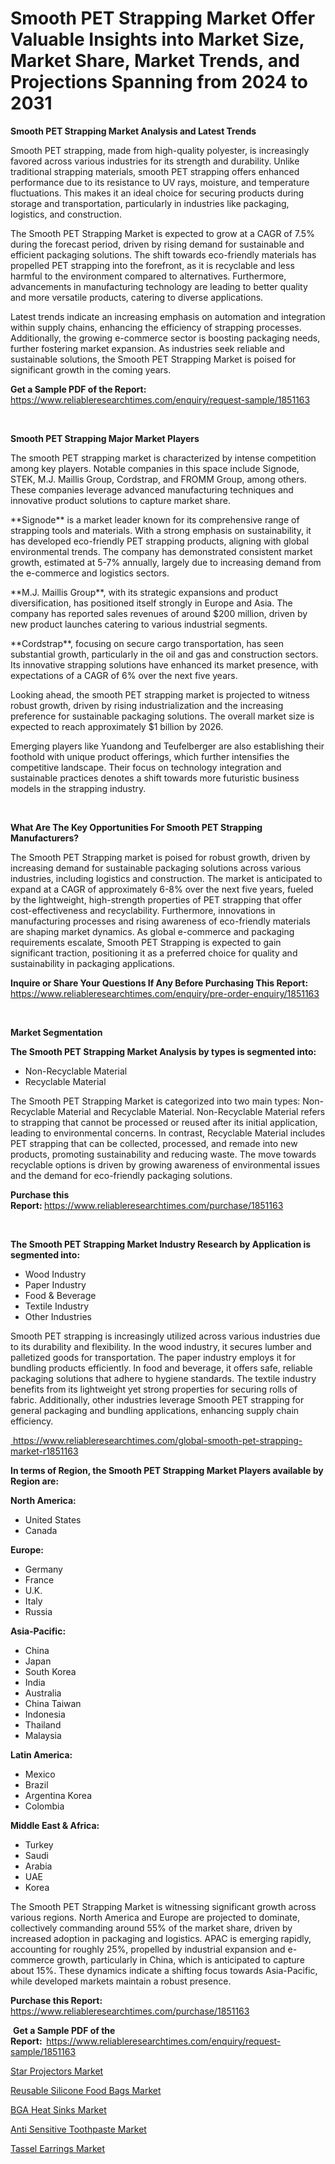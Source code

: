 <p><h1>Smooth PET Strapping Market Offer Valuable Insights into Market Size, Market Share, Market Trends, and Projections Spanning from 2024 to 2031</h1></p><p><strong>Smooth PET Strapping Market Analysis and Latest Trends</strong></p>
<p><p>Smooth PET strapping, made from high-quality polyester, is increasingly favored across various industries for its strength and durability. Unlike traditional strapping materials, smooth PET strapping offers enhanced performance due to its resistance to UV rays, moisture, and temperature fluctuations. This makes it an ideal choice for securing products during storage and transportation, particularly in industries like packaging, logistics, and construction.</p><p>The Smooth PET Strapping Market is expected to grow at a CAGR of 7.5% during the forecast period, driven by rising demand for sustainable and efficient packaging solutions. The shift towards eco-friendly materials has propelled PET strapping into the forefront, as it is recyclable and less harmful to the environment compared to alternatives. Furthermore, advancements in manufacturing technology are leading to better quality and more versatile products, catering to diverse applications.</p><p>Latest trends indicate an increasing emphasis on automation and integration within supply chains, enhancing the efficiency of strapping processes. Additionally, the growing e-commerce sector is boosting packaging needs, further fostering market expansion. As industries seek reliable and sustainable solutions, the Smooth PET Strapping Market is poised for significant growth in the coming years.</p></p>
<p><strong>Get a Sample PDF of the Report:&nbsp;</strong> <a href="https://www.reliableresearchtimes.com/enquiry/request-sample/1851163?utm_campaign=1425&utm_medium=2&utm_source=Github&utm_content=ia&utm_term=18102024&utm_id=smooth-pet-strapping">https://www.reliableresearchtimes.com/enquiry/request-sample/1851163</a></p>
<p>&nbsp;</p>
<p><strong>Smooth PET Strapping Major Market Players</strong></p>
<p><p>The smooth PET strapping market is characterized by intense competition among key players. Notable companies in this space include Signode, STEK, M.J. Maillis Group, Cordstrap, and FROMM Group, among others. These companies leverage advanced manufacturing techniques and innovative product solutions to capture market share.</p><p>**Signode** is a market leader known for its comprehensive range of strapping tools and materials. With a strong emphasis on sustainability, it has developed eco-friendly PET strapping products, aligning with global environmental trends. The company has demonstrated consistent market growth, estimated at 5-7% annually, largely due to increasing demand from the e-commerce and logistics sectors.</p><p>**M.J. Maillis Group**, with its strategic expansions and product diversification, has positioned itself strongly in Europe and Asia. The company has reported sales revenues of around $200 million, driven by new product launches catering to various industrial segments.</p><p>**Cordstrap**, focusing on secure cargo transportation, has seen substantial growth, particularly in the oil and gas and construction sectors. Its innovative strapping solutions have enhanced its market presence, with expectations of a CAGR of 6% over the next five years.</p><p>Looking ahead, the smooth PET strapping market is projected to witness robust growth, driven by rising industrialization and the increasing preference for sustainable packaging solutions. The overall market size is expected to reach approximately $1 billion by 2026. </p><p>Emerging players like Yuandong and Teufelberger are also establishing their foothold with unique product offerings, which further intensifies the competitive landscape. Their focus on technology integration and sustainable practices denotes a shift towards more futuristic business models in the strapping industry.</p></p>
<p>&nbsp;</p>
<p><strong>What Are The Key Opportunities For Smooth PET Strapping Manufacturers?</strong></p>
<p><p>The Smooth PET Strapping market is poised for robust growth, driven by increasing demand for sustainable packaging solutions across various industries, including logistics and construction. The market is anticipated to expand at a CAGR of approximately 6-8% over the next five years, fueled by the lightweight, high-strength properties of PET strapping that offer cost-effectiveness and recyclability. Furthermore, innovations in manufacturing processes and rising awareness of eco-friendly materials are shaping market dynamics. As global e-commerce and packaging requirements escalate, Smooth PET Strapping is expected to gain significant traction, positioning it as a preferred choice for quality and sustainability in packaging applications.</p></p>
<p><strong>Inquire or Share Your Questions If Any Before Purchasing This Report:</strong> <a href="https://www.reliableresearchtimes.com/enquiry/pre-order-enquiry/1851163?utm_campaign=1425&utm_medium=2&utm_source=Github&utm_content=ia&utm_term=18102024&utm_id=smooth-pet-strapping">https://www.reliableresearchtimes.com/enquiry/pre-order-enquiry/1851163</a></p>
<p>&nbsp;</p>
<p><strong>Market Segmentation</strong></p>
<p><strong>The Smooth PET Strapping Market Analysis by types is segmented into:</strong></p>
<p><ul><li>Non-Recyclable Material</li><li>Recyclable Material</li></ul></p>
<p><p>The Smooth PET Strapping Market is categorized into two main types: Non-Recyclable Material and Recyclable Material. Non-Recyclable Material refers to strapping that cannot be processed or reused after its initial application, leading to environmental concerns. In contrast, Recyclable Material includes PET strapping that can be collected, processed, and remade into new products, promoting sustainability and reducing waste. The move towards recyclable options is driven by growing awareness of environmental issues and the demand for eco-friendly packaging solutions.</p></p>
<p><strong>Purchase this Report:&nbsp;</strong><a href="https://www.reliableresearchtimes.com/purchase/1851163?utm_campaign=1425&utm_medium=2&utm_source=Github&utm_content=ia&utm_term=18102024&utm_id=smooth-pet-strapping">https://www.reliableresearchtimes.com/purchase/1851163</a></p>
<p>&nbsp;</p>
<p><strong>The Smooth PET Strapping Market Industry Research by Application is segmented into:</strong></p>
<p><ul><li>Wood Industry</li><li>Paper Industry</li><li>Food & Beverage</li><li>Textile Industry</li><li>Other Industries</li></ul></p>
<p><p>Smooth PET strapping is increasingly utilized across various industries due to its durability and flexibility. In the wood industry, it secures lumber and palletized goods for transportation. The paper industry employs it for bundling products efficiently. In food and beverage, it offers safe, reliable packaging solutions that adhere to hygiene standards. The textile industry benefits from its lightweight yet strong properties for securing rolls of fabric. Additionally, other industries leverage Smooth PET strapping for general packaging and bundling applications, enhancing supply chain efficiency.</p></p>
<p><a href="https://www.reliableresearchtimes.com/global-smooth-pet-strapping-market-r1851163?utm_campaign=1425&utm_medium=2&utm_source=Github&utm_content=ia&utm_term=18102024&utm_id=smooth-pet-strapping">&nbsp;https://www.reliableresearchtimes.com/global-smooth-pet-strapping-market-r1851163</a></p>
<p><strong>In terms of Region, the Smooth PET Strapping Market Players available by Region are:</strong></p>
<p>
    <p> <strong> North America: </strong>
        <ul>
            <li>United States</li>
            <li>Canada</li>
        </ul>
        </p> 
    <p> <strong> Europe: </strong>
        <ul>
            <li>Germany</li>
            <li>France</li>
            <li>U.K.</li>
            <li>Italy</li>
            <li>Russia</li>
        </ul>
        </p> 
    <p> <strong> Asia-Pacific: </strong>
        <ul>
            <li>China</li>
            <li>Japan</li>
            <li>South Korea</li>
            <li>India</li>
            <li>Australia</li>
            <li>China Taiwan</li>
            <li>Indonesia</li>
            <li>Thailand</li>
            <li>Malaysia</li>
        </ul>
        </p> 
    <p> <strong> Latin America: </strong>
        <ul>
            <li>Mexico</li>
            <li>Brazil</li>
            <li>Argentina Korea</li>
            <li>Colombia</li>
        </ul>
        </p> 
    <p> <strong> Middle East & Africa: </strong>
        <ul>
            <li>Turkey</li>
            <li>Saudi</li>
            <li>Arabia</li>
            <li>UAE</li>
            <li>Korea</li>
        </ul>
    </p>
    </p>
<p><p>The Smooth PET Strapping Market is witnessing significant growth across various regions. North America and Europe are projected to dominate, collectively commanding around 55% of the market share, driven by increased adoption in packaging and logistics. APAC is emerging rapidly, accounting for roughly 25%, propelled by industrial expansion and e-commerce growth, particularly in China, which is anticipated to capture about 15%. These dynamics indicate a shifting focus towards Asia-Pacific, while developed markets maintain a robust presence.</p></p>
<p><strong>Purchase this Report: </strong><a href="https://www.reliableresearchtimes.com/purchase/1851163?utm_campaign=1425&utm_medium=2&utm_source=Github&utm_content=ia&utm_term=18102024&utm_id=smooth-pet-strapping">https://www.reliableresearchtimes.com/purchase/1851163</a></p>
<p>&nbsp;<strong>Get a Sample PDF of the Report:&nbsp;&nbsp;</strong><a href="https://www.reliableresearchtimes.com/enquiry/request-sample/1851163?utm_campaign=1425&utm_medium=2&utm_source=Github&utm_content=ia&utm_term=18102024&utm_id=smooth-pet-strapping">https://www.reliableresearchtimes.com/enquiry/request-sample/1851163</a></p>
<p><strong></strong></p>
<p><p><a href="https://www.linkedin.com/pulse/star-projectors-market-forecasts-trends-impact-analysis-pyuke?utm_campaign=1425&utm_medium=2&utm_source=Github&utm_content=ia&utm_term=18102024&utm_id=smooth-pet-strapping">Star Projectors Market</a></p><p><a href="https://www.linkedin.com/pulse/reusable-silicone-food-bags-market-trends-detailed-study-vnbwe?utm_campaign=1425&utm_medium=2&utm_source=Github&utm_content=ia&utm_term=18102024&utm_id=smooth-pet-strapping">Reusable Silicone Food Bags Market</a></p><p><a href="https://www.linkedin.com/pulse/bga-heat-sinks-market-size-share-trends-analysis-report-64s1c?utm_campaign=1425&utm_medium=2&utm_source=Github&utm_content=ia&utm_term=18102024&utm_id=smooth-pet-strapping">BGA Heat Sinks Market</a></p><p><a href="https://www.linkedin.com/pulse/global-anti-sensitive-toothpaste-market-forecast-2024-yhg7e?utm_campaign=1425&utm_medium=2&utm_source=Github&utm_content=ia&utm_term=18102024&utm_id=smooth-pet-strapping">Anti Sensitive Toothpaste Market</a></p><p><a href="https://www.linkedin.com/pulse/exploring-tassel-earrings-market-dynamics-revenue-analysis-zqkre?utm_campaign=1425&utm_medium=2&utm_source=Github&utm_content=ia&utm_term=18102024&utm_id=smooth-pet-strapping">Tassel Earrings Market</a></p></p>